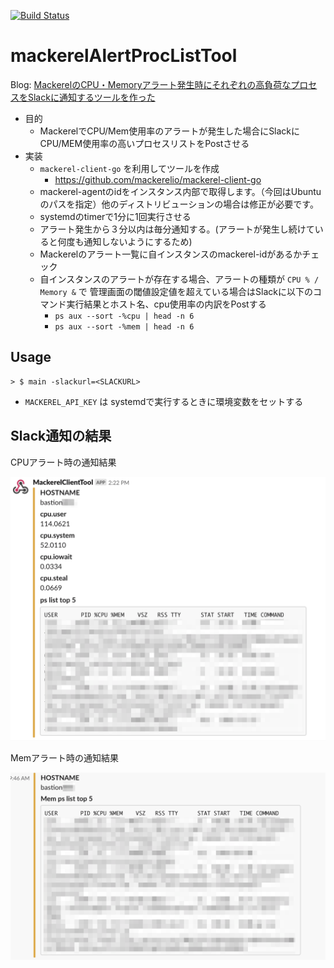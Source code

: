 [![Build Status](https://travis-ci.org/yhidetoshi/mackerelAlertProcListTool.svg?branch=master)](https://travis-ci.org/yhidetoshi/mackerelAlertProcListTool)

# mackerelAlertProcListTool

Blog: [MackerelのCPU・Memoryアラート発生時にそれぞれの高負荷なプロセスをSlackに通知するツールを作った](https://yhidetoshi.github.io/2019/06/mackerel%E3%81%AEcpumemory%E3%82%A2%E3%83%A9%E3%83%BC%E3%83%88%E7%99%BA%E7%94%9F%E6%99%82%E3%81%AB%E3%81%9D%E3%82%8C%E3%81%9E%E3%82%8C%E3%81%AE%E9%AB%98%E8%B2%A0%E8%8D%B7%E3%81%AA%E3%83%97%E3%83%AD%E3%82%BB%E3%82%B9%E3%82%92slack%E3%81%AB%E9%80%9A%E7%9F%A5%E3%81%99%E3%82%8B%E3%83%84%E3%83%BC%E3%83%AB%E3%82%92%E4%BD%9C%E3%81%A3%E3%81%9F/)

- 目的
  - MackerelでCPU/Mem使用率のアラートが発生した場合にSlackにCPU/MEM使用率の高いプロセスリストをPostさせる
- 実装
  - `mackerel-client-go` を利用してツールを作成
    - https://github.com/mackerelio/mackerel-client-go
  - mackerel-agentのidをインスタンス内部で取得します。（今回はUbuntuのパスを指定）他のディストリビューションの場合は修正が必要です。  
  - systemdのtimerで1分に1回実行させる
  - アラート発生から３分以内は毎分通知する。(アラートが発生し続けていると何度も通知しないようにするため)
  - Mackerelのアラート一覧に自インスタンスのmackerel-idがあるかチェック
  - 自インスタンスのアラートが存在する場合、アラートの種類が `CPU % / Memory &` で 管理画面の閾値設定値を超えている場合はSlackに以下のコマンド実行結果とホスト名、cpu使用率の内訳をPostする
    - `ps aux --sort -%cpu | head -n 6`
    - `ps aux --sort -%mem | head -n 6`

## Usage

``` 
> $ main -slackurl=<SLACKURL>
```

- `MACKEREL_API_KEY` は systemdで実行するときに環境変数をセットする


## Slack通知の結果

CPUアラート時の通知結果

![monitor一覧結果](./img/mackerel-alert-tool-cpu.png)


Memアラート時の通知結果

![monitor一覧結果](./img/mackerel-alert-tool-mem.png)
